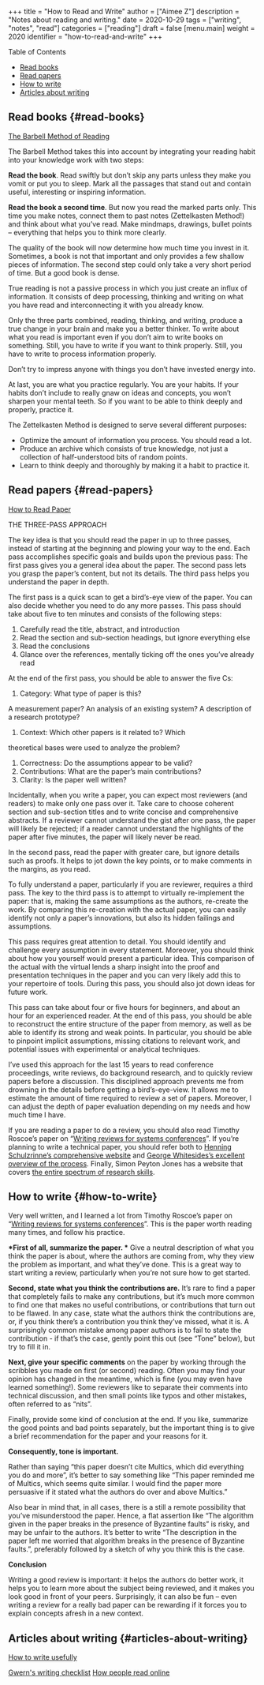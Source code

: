 +++
title = "How to Read and Write"
author = ["Aimee Z"]
description = "Notes about reading and writing."
date = 2020-10-29
tags = ["writing", "notes", "read"]
categories = ["reading"]
draft = false
[menu.main]
  weight = 2020
  identifier = "how-to-read-and-write"
+++

<div class="ox-hugo-toc toc">
<div></div>

<div class="heading">Table of Contents</div>

- [Read books](#read-books)
- [Read papers](#read-papers)
- [How to write](#how-to-write)
- [Articles about writing](#articles-about-writing)

</div>
<!--endtoc-->


## Read books {#read-books}

[
The Barbell Method of Reading](https://zettelkasten.de/posts/barbell-method-reading/)

The Barbell Method takes this into account by integrating
your reading habit into your knowledge work with two steps:

****Read the book****. Read swiftly but don’t skip any parts
unless they make you vomit or put you to sleep.
Mark all the passages that stand out and contain useful,
interesting or inspiring information.

****Read the book a second time****. But now you read
the marked parts only. This time you make notes,
connect them to past notes (Zettelkasten Method!)
and think about what you’ve read.
Make mindmaps, drawings, bullet points –
everything that helps you to think more clearly.

The quality of the book will now determine
how much time you invest in it.
Sometimes, a book is not that important and
only provides a few shallow pieces of information.
The second step could only take
a very short period of time. But a good book is dense.

True reading is not a passive process in which
you just create an influx of information.
It consists of deep processing, thinking and writing on
what you have read and interconnecting it with you already know.

Only the three parts combined, reading, thinking, and writing,
produce a true change in your brain and make you a better thinker.
To write about what you read is important even if
you don’t aim to write books on something.
Still, you have to write if you want to think properly.
Still, you have to write to process information properly.

Don’t try to impress anyone with things you don’t have invested energy into.

At last, you are what you practice regularly.
You are your habits. If your habits don’t include
to really gnaw on ideas and concepts,
you won’t sharpen your mental teeth.
So if you want to be able to think deeply
and properly, practice it.

The Zettelkasten Method is designed to serve several different purposes:

-   Optimize the amount of information you process. You should read a lot.
-   Produce an archive which consists of true knowledge, not just a collection of half-understood bits of random points.
-   Learn to think deeply and thoroughly by making it a habit to practice it.


## Read papers {#read-papers}

[How to Read Paper](https://web.stanford.edu/class/ee384m/Handouts/HowtoReadPaper.pdf)

THE THREE-PASS APPROACH

The key idea is that you should read the paper in up to
three passes, instead of starting at the beginning
and plowing your way to the end. Each pass accomplishes specific
goals and builds upon the previous pass:
The first pass gives you a general idea about the paper.
The second pass lets you grasp the paper’s content, but not its details.
The third pass helps you understand the paper in depth.

The first pass is a quick scan to get a bird’s-eye view of
the paper. You can also decide whether you need to do any
more passes. This pass should take about five to ten minutes
and consists of the following steps:

1.  Carefully read the title, abstract, and introduction
2.  Read the section and sub-section headings, but ignore everything else
3.  Read the conclusions
4.  Glance over the references, mentally ticking off the ones you’ve already read

At the end of the first pass, you should be able to answer the five Cs:

1.  Category: What type of paper is this?

A measurement paper? An analysis of an existing system?
A description of a research prototype?

1.  Context: Which other papers is it related to? Which

theoretical bases were used to analyze the problem?

1.  Correctness: Do the assumptions appear to be valid?
2.  Contributions: What are the paper’s main contributions?
3.  Clarity: Is the paper well written?

Incidentally, when you write a paper, you can expect most
reviewers (and readers) to make only one pass over it. Take
care to choose coherent section and sub-section titles and
to write concise and comprehensive abstracts. If a reviewer
cannot understand the gist after one pass, the paper will
likely be rejected; if a reader cannot understand
the highlights of the paper after five minutes, the paper will likely
never be read.

In the second pass, read the paper with greater care, but
ignore details such as proofs. It helps to jot down the key
points, or to make comments in the margins, as you read.

To fully understand a paper, particularly if you are
reviewer, requires a third pass. The key to the third pass
is to attempt to virtually re-implement the paper: that is,
making the same assumptions as the authors, re-create the
work. By comparing this re-creation with the actual paper,
you can easily identify not only a paper’s innovations, but
also its hidden failings and assumptions.

This pass requires great attention to detail. You should
identify and challenge every assumption in every statement.
Moreover, you should think about how you yourself would
present a particular idea. This comparison of the actual
with the virtual lends a sharp insight into the proof and
presentation techniques in the paper and you can very likely
add this to your repertoire of tools. During this pass, you
should also jot down ideas for future work.

This pass can take about four or five hours for beginners,
and about an hour for an experienced reader. At the end
of this pass, you should be able to reconstruct the entire
structure of the paper from memory, as well as be able to
identify its strong and weak points. In particular, you should
be able to pinpoint implicit assumptions, missing citations
to relevant work, and potential issues with experimental or
analytical techniques.

I’ve used this approach for the last 15 years
to read conference proceedings, write reviews,
do background research,
and to quickly review papers before a discussion.
This disciplined approach prevents me from drowning in the details
before getting a bird’s-eye-view. It allows me to estimate the
amount of time required to review a set of papers.
Moreover, I can adjust the depth of paper evaluation depending
on my needs and how much time I have.

If you are reading a paper to do a review, you should also
read Timothy Roscoe’s paper on “[Writing reviews for systems conferences](http://people.inf.ethz.ch/troscoe/pubs/review-writing.pdf)”.
If you’re planning to write a technical
paper, you should refer both to
[Henning Schulzrinne’s comprehensive website](http://www.cs.columbia.edu/hgs/etc/writingstyle.html)
and [George Whitesides’s excellent overview of the process](http://www.che.iitm.ac.in/misc/dd/writepaper.pdf).
Finally, Simon Peyton Jones has a website
that covers [the entire spectrum of research skills](http://research.microsoft.com/simonpj/Papers/givinga-talk/giving-a-talk.htm).


## How to write {#how-to-write}

Very well written, and I learned a lot from
Timothy Roscoe’s paper on “[Writing reviews for systems conferences](http://people.inf.ethz.ch/troscoe/pubs/review-writing.pdf)”.
This is the paper worth reading many times,
and follow his practice.

**\*First of all, summarize the paper. \***
Give a neutral description of what you think the paper
is about, where the authors are coming from,
why they view the problem as important,
and what they’ve done.
This is a great way to start writing a review,
particularly when you’re not sure how to get started.

****Second, state what you think the contributions are.****
It’s rare to find a paper that completely fails to
make any contributions, but it’s much more common to find one that
makes no useful contributions,
or contributions that turn out to be flawed.
In any case, state what the authors think the contributions are,
or, if you think there’s a contribution
you think they’ve missed, what it is.
A surprisingly common mistake among paper
authors is to fail to state the contribution -
if that’s the case, gently point this out (see
“Tone” below), but try to fill it in.

****Next, give your specific comments**** on the paper
by working through the scribbles you made
on first (or second) reading.
Often you may find your opinion has changed in the meantime,
which is fine (you may even have learned something!).
Some reviewers like to separate their comments
into technical discussion, and then small points like typos
and other mistakes, often referred to as “nits”.

<some good suggestions in between>

Finally, provide some kind of conclusion at the end.
If you like, summarize the good
points and bad points separately,
but the important thing is to give
a brief recommendation for the paper and your reasons for it.

****Consequently, tone is important.****

Rather than saying “this paper doesn’t cite Multics, which did everything you do and
more”, it’s better to say something like “This paper reminded me of Multics, which
seems quite similar. I would find the paper more persuasive if it stated what the authors
do over and above Multics.”

Also bear in mind that, in all cases, there is a still a remote possibility that you’ve
misunderstood the paper. Hence, a flat assertion like “The algorithm given in the paper
breaks in the presence of Byzantine faults” is risky, and may be unfair to the authors.
It’s better to write “The description in the paper left me worried that algorithm breaks
in the presence of Byzantine faults.”, preferably followed by a sketch of why you think
this is the case.

****Conclusion****

Writing a good review is important: it helps the authors do better work, it helps you
to learn more about the subject being reviewed, and it makes you look good in front
of your peers. Surprisingly, it can also be fun – even writing a review for a really bad
paper can be rewarding if it forces you to explain concepts afresh in a new context.


## Articles about writing {#articles-about-writing}

[How to write usefully](http://www.paulgraham.com/useful.html)

[Gwern's writing checklist](https://www.gwern.net/About#writing-checklist)
[
How people read online](https://www.nngroup.com/articles/how-people-read-online/)
